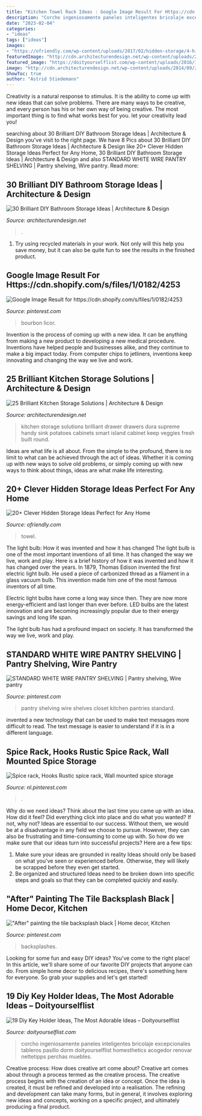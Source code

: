 ```yaml
---
title: "Kitchen Towel Rack Ideas : Google Image Result For Https://cdn.shopify.com/s/files/1/0182/4253"
description: "Corcho ingeniosamente paneles inteligentes bricolaje excepcionales tableros pasillo dorm doityourselflist homesthetics acogedor renovar nettetipps perchas muebles"
date: "2023-02-04"
categories:
- "ideas"
tags: ["ideas"]
images:
- "https://ofriendly.com/wp-content/uploads/2017/02/hidden-storage/4-hidden-storage-ideas.jpg"
featuredImage: "http://cdn.architecturendesign.net/wp-content/uploads/2014/09/21-Dura-Supreme-Kitchen-Spice-Drawer.jpg"
featured_image: "https://doityourselflist.com/wp-content/uploads/2016/10/diy-key-holder-ideas-12.jpg"
image: "http://cdn.architecturendesign.net/wp-content/uploads/2014/09/21-Dura-Supreme-Kitchen-Spice-Drawer.jpg"
ShowToc: true
author: "Astrid Stiedemann"
---
```



Creativity is a natural response to stimulus. It is the ability to come up with new ideas that can solve problems. There are many ways to be creative, and every person has his or her own way of being creative. The most important thing is to find what works best for you. let your creativity lead you!

	

		
searching about 30 Brilliant DIY Bathroom Storage Ideas | Architecture &amp; Design you've visit to the right page. We have 8 Pics about 30 Brilliant DIY Bathroom Storage Ideas | Architecture &amp; Design like 20+ Clever Hidden Storage Ideas Perfect for Any Home, 30 Brilliant DIY Bathroom Storage Ideas | Architecture &amp; Design and also STANDARD WHITE WIRE PANTRY SHELVING | Pantry shelving, Wire pantry. Read more:
		
    
## 30 Brilliant DIY Bathroom Storage Ideas | Architecture &amp; Design

<img loading=lazy src="https://cdn.architecturendesign.net/wp-content/uploads/2014/08/diy-bathroom-storage-ideas-7.jpg" onerror="this.onerror=null;this.src='https://tse1.mm.bing.net/th?id=OIP.SWMV8u34vxFvanTNIgEJhQHaNK&amp;pid=15.1';" alt="30 Brilliant DIY Bathroom Storage Ideas | Architecture &amp; Design">

_Source: architecturendesign.net_

>. 

	

1) Try using recycled materials in your work. Not only will this help you save money, but it can also be quite fun to see the results in the finished product.

    
## Google Image Result For Https://cdn.shopify.com/s/files/1/0182/4253

<img loading=lazy src="https://i.pinimg.com/736x/3e/52/1d/3e521da26501cc7794376eaf5590866b.jpg" onerror="this.onerror=null;this.src='https://tse3.mm.bing.net/th?id=OIP.Sz2G-vvauTqjciN1M-ssXwHaLU&amp;pid=15.1';" alt="Google Image Result for https://cdn.shopify.com/s/files/1/0182/4253">

_Source: pinterest.com_

>bourbon licor. 

	

Invention is the process of coming up with a new idea. It can be anything from making a new product to developing a new medical procedure. Inventions have helped people and businesses alike, and they continue to make a big impact today. From computer chips to jetliners, inventions keep innovating and changing the way we live and work.

    
## 25 Brilliant Kitchen Storage Solutions | Architecture &amp; Design

<img loading=lazy src="http://cdn.architecturendesign.net/wp-content/uploads/2014/09/21-Dura-Supreme-Kitchen-Spice-Drawer.jpg" onerror="this.onerror=null;this.src='https://tse2.mm.bing.net/th?id=OIP.hydebwFMqj_C4EQi3HUoQQHaJ3&amp;pid=15.1';" alt="25 Brilliant Kitchen Storage Solutions | Architecture &amp; Design">

_Source: architecturendesign.net_

>kitchen storage solutions brilliant drawer drawers dura supreme handy sink potatoes cabinets smart island cabinet keep veggies fresh built round. 

	

Ideas are what life is all about. From the simple to the profound, there is no limit to what can be achieved through the act of ideas. Whether it is coming up with new ways to solve old problems, or simply coming up with new ways to think about things, ideas are what make life interesting.

    
## 20+ Clever Hidden Storage Ideas Perfect For Any Home

<img loading=lazy src="https://ofriendly.com/wp-content/uploads/2017/02/hidden-storage/4-hidden-storage-ideas.jpg" onerror="this.onerror=null;this.src='https://tse4.mm.bing.net/th?id=OIP.ThvtKIZPH1lLJFl_DMc5eQHaJ3&amp;pid=15.1';" alt="20+ Clever Hidden Storage Ideas Perfect for Any Home">

_Source: ofriendly.com_

>towel. 

	

The light bulb: How it was invented and how it has changed
The light bulb is one of the most important inventions of all time. It has changed the way we live, work and play. Here is a brief history of how it was invented and how it has changed over the years.
In 1879, Thomas Edison invented the first electric light bulb. He used a piece of carbonized thread as a filament in a glass vacuum bulb. This invention made him one of the most famous inventors of all time.

Electric light bulbs have come a long way since then. They are now more energy-efficient and last longer than ever before. LED bulbs are the latest innovation and are becoming increasingly popular due to their energy savings and long life span.

The light bulb has had a profound impact on society. It has transformed the way we live, work and play.

    
## STANDARD WHITE WIRE PANTRY SHELVING | Pantry Shelving, Wire Pantry

<img loading=lazy src="https://i.pinimg.com/736x/01/fd/72/01fd72db14fb0042edcdde9ad67acb3a--pantry-shelving-pantries.jpg" onerror="this.onerror=null;this.src='https://tse1.mm.bing.net/th?id=OIP.zZo21iHZIpJttrAhDkjfNAHaLJ&amp;pid=15.1';" alt="STANDARD WHITE WIRE PANTRY SHELVING | Pantry shelving, Wire pantry">

_Source: pinterest.com_

>pantry shelving wire shelves closet kitchen pantries standard. 

	

invented a new technology that can be used to make text messages more difficult to read. The text message is easier to understand if it is in a different language.

    
## Spice Rack, Hooks Rustic Spice Rack, Wall Mounted Spice Storage

<img loading=lazy src="https://i.pinimg.com/736x/0d/dd/0b/0ddd0b2899f9a985dbe3fc44aefe5556.jpg" onerror="this.onerror=null;this.src='https://tse4.mm.bing.net/th?id=OIP.jYWTKXQ801-xAOD12QKuwgHaJ3&amp;pid=15.1';" alt="Spice rack, Hooks Rustic spice rack, Wall mounted spice storage">

_Source: nl.pinterest.com_

>. 

	

Why do we need ideas?
Think about the last time you came up with an idea. How did it feel? Did everything click into place and do what you wanted? If not, why not?
Ideas are essential to our success. Without them, we would be at a disadvantage in any field we choose to pursue. However, they can also be frustrating and time-consuming to come up with. So how do we make sure that our ideas turn into successful projects? Here are a few tips: 

1) Make sure your ideas are grounded in reality 
Ideas should only be based on what you've seen or experienced before. Otherwise, they will likely be scrapped before they even get started. 
2) Be organized and structured 
Ideas need to be broken down into specific steps and goals so that they can be completed quickly and easily.

    
## &quot;After&quot; Painting The Tile Backsplash Black | Home Decor, Kitchen

<img loading=lazy src="https://i.pinimg.com/736x/ad/c2/86/adc2861cc6f01ad9e0592c3940c808a7--tile.jpg" onerror="this.onerror=null;this.src='https://tse2.mm.bing.net/th?id=OIP.QnL2mYdWMRvuQ7jb--RfIAHaJ3&amp;pid=15.1';" alt="&quot;After&quot; painting the tile backsplash black | Home decor, Kitchen">

_Source: pinterest.com_

>backsplashes. 

	

Looking for some fun and easy DIY ideas? You've come to the right place! In this article, we'll share some of our favorite DIY projects that anyone can do. From simple home decor to delicious recipes, there's something here for everyone. So grab your supplies and let's get started!

    
## 19 Diy Key Holder Ideas, The Most Adorable Ideas – Doityourselflist

<img loading=lazy src="https://doityourselflist.com/wp-content/uploads/2016/10/diy-key-holder-ideas-12.jpg" onerror="this.onerror=null;this.src='https://tse4.mm.bing.net/th?id=OIP.yHxpaalEYAMW86PPMYesogHaKT&amp;pid=15.1';" alt="19 Diy Key Holder Ideas, The Most Adorable Ideas – Doityourselflist">

_Source: doityourselflist.com_

>corcho ingeniosamente paneles inteligentes bricolaje excepcionales tableros pasillo dorm doityourselflist homesthetics acogedor renovar nettetipps perchas muebles. 

	

Creative process: How does creative art come about?
Creative art comes about through a process termed as the creative process. The creative process begins with the creation of an idea or concept. Once the idea is created, it must be refined and developed into a realisation. The refining and development can take many forms, but in general, it involves exploring new ideas and concepts, working on a specific project, and ultimately producing a final product.

